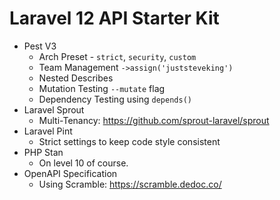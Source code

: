 # Laravel 12 API Starter Kit

- Pest V3
  - Arch Preset - `strict`, `security`, `custom`
  - Team Management `->assign('juststeveking')`
  - Nested Describes
  - Mutation Testing `--mutate` flag
  - Dependency Testing using `depends()`
- Laravel Sprout
  - Multi-Tenancy: https://github.com/sprout-laravel/sprout
- Laravel Pint
  - Strict settings to keep code style consistent
- PHP Stan
  - On level 10 of course.
- OpenAPI Specification
  - Using Scramble: https://scramble.dedoc.co/
